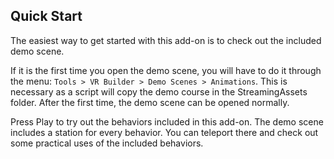 ## Quick Start
The easiest way to get started with this add-on is to check out the included demo scene.

If it is the first time you open the demo scene, you will have to do it through the menu: `Tools > VR Builder > Demo Scenes > Animations`. This is necessary as a script will copy the demo course in the StreamingAssets folder. After the first time, the demo scene can be opened normally.

Press Play to try out the behaviors included in this add-on. The demo scene includes a station for every behavior. You can teleport there and check out some practical uses of the included behaviors.